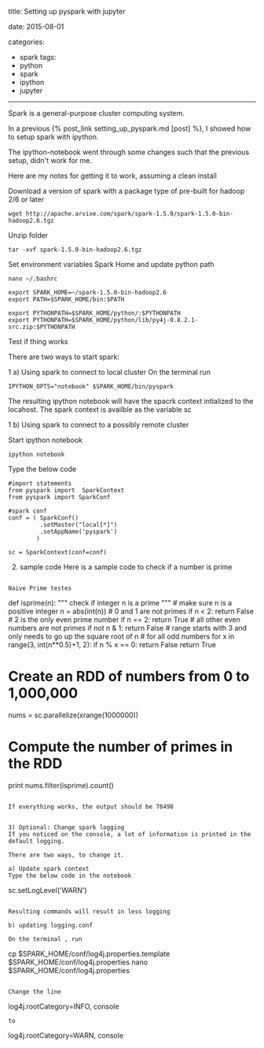 title: Setting up pyspark with jupyter

date: 2015-08-01

categories:
- spark
tags:
- python
- spark
- ipython
- jupyter


---

Spark is a general-purpose cluster computing system.

In a previous {% post_link setting_up_pyspark.md [post] %}, I showed how to setup spark with ipython.

The ipython-notebook went through some changes such that the previous setup, didn't work for me.

Here are my notes for getting it to work, assuming a clean install

Download a version of spark with a package type of pre-built for hadoop 2/6 or later
```
wget http://apache.arvixe.com/spark/spark-1.5.0/spark-1.5.0-bin-hadoop2.6.tgz
```
Unzip folder
```
tar -xvf spark-1.5.0-bin-hadoop2.6.tgz
```
Set environment variables Spark Home and update python path

```
nano ~/.bashrc

export SPARK_HOME=~/spark-1.5.0-bin-hadoop2.6
export PATH=$SPARK_HOME/bin:$PATH

export PYTHONPATH=$SPARK_HOME/python/:$PYTHONPATH
export PYTHONPATH=$SPARK_HOME/python/lib/py4j-0.8.2.1-src.zip:$PYTHONPATH

```

Test  if thing works

There are two ways to start spark:

1 a) Using spark to connect to local cluster
On the terminal run
```
IPYTHON_OPTS="notebook" $SPARK_HOME/bin/pyspark
```

The resulting ipython notebook will have the spacrk context intialized to the locahost.
The spark context is availble as the variable sc


1 b) Using spark to connect to a possibly remote cluster

Start ipython notebook

```
ipython notebook
```
Type the below code

```
#import statements
from pyspark import  SparkContext
from pyspark import SparkConf

#spark conf
conf = ( SparkConf()
         .setMaster("local[*]")
         .setAppName('pyspark')
        )

sc = SparkContext(conf=conf)

```

2) sample code
Here is a sample code to check if a number is prime

```

Naive Prime testes
```
def isprime(n):
    """
    check if integer n is a prime
    """
    # make sure n is a positive integer
    n = abs(int(n))
    # 0 and 1 are not primes
    if n < 2:
        return False
    # 2 is the only even prime number
    if n == 2:
        return True
    # all other even numbers are not primes
    if not n & 1:
        return False
    # range starts with 3 and only needs to go up the square root of n
    # for all odd numbers
    for x in range(3, int(n**0.5)+1, 2):
        if n % x == 0:
            return False
    return True

# Create an RDD of numbers from 0 to 1,000,000
nums = sc.parallelize(xrange(1000000))

# Compute the number of primes in the RDD
print nums.filter(isprime).count()

```

If everything works, the output should be 78498


3) Optional: Change spark logging
If you noticed on the console, a lot of information is printed in the default logging.

There are two ways, to change it.

a) Update spark context
Type the below code in the notebook
```
sc.setLogLevel('WARN')
```

Resulting commands will result in less logging

b) updating logging.conf

On the terminal , run
```
cp $SPARK_HOME/conf/log4j.properties.template $SPARK_HOME/conf/log4j.properties
nano $SPARK_HOME/conf/log4j.properties
```

Change the line
```
log4j.rootCategory=INFO, console
```
to

```
log4j.rootCategory=WARN, console
```
